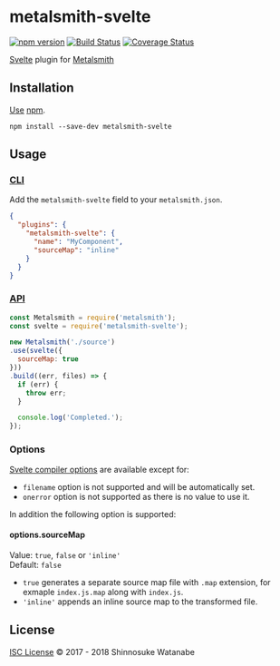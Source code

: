 # metalsmith-svelte

[![npm version](https://img.shields.io/npm/v/metalsmith-svelte.svg)](https://www.npmjs.com/package/metalsmith-svelte)
[![Build Status](https://travis-ci.com/shinnn/metalsmith-svelte.svg?branch=master)](https://travis-ci.com/shinnn/metalsmith-svelte)
[![Coverage Status](https://img.shields.io/coveralls/shinnn/metalsmith-svelte.svg)](https://coveralls.io/github/shinnn/metalsmith-svelte)

[Svelte](https://svelte.technology/) plugin for [Metalsmith](https://github.com/segmentio/metalsmith)

## Installation

[Use](https://docs.npmjs.com/cli/install) [npm](https://docs.npmjs.com/about-npm/).

```
npm install --save-dev metalsmith-svelte
```

## Usage

### [CLI](https://github.com/segmentio/metalsmith#cli)

Add the `metalsmith-svelte` field to your `metalsmith.json`.

```json
{
  "plugins": {
    "metalsmith-svelte": {
      "name": "MyComponent",
      "sourceMap": "inline"
    }
  }
}
```

### [API](https://github.com/segmentio/metalsmith#api)

```javascript
const Metalsmith = require('metalsmith');
const svelte = require('metalsmith-svelte');

new Metalsmith('./source')
.use(svelte({
  sourceMap: true
}))
.build((err, files) => {
  if (err) {
    throw err;
  }

  console.log('Completed.');
});
```

### Options

[Svelte compiler options](https://github.com/sveltejs/svelte#compiler-options) are available except for:

* `filename` option is not supported and will be automatically set.
* `onerror` option is not supported as there is no value to use it.

In addition the following option is supported:

#### options.sourceMap

Value: `true`, `false` or `'inline'`  
Default: `false`

* `true` generates a separate source map file with `.map` extension, for exmaple `index.js.map` along with `index.js`.
* `'inline'` appends an inline source map to the transformed file.

## License

[ISC License](./LICENSE) © 2017 - 2018 Shinnosuke Watanabe
